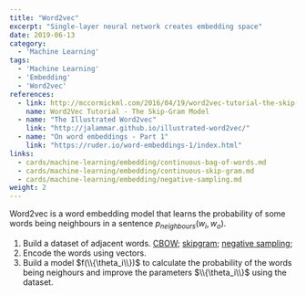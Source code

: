 ```yaml
---
title: "Word2vec"
excerpt: "Single-layer neural network creates embedding space"
date: 2019-06-13
category:
  - 'Machine Learning'
tags:
  - 'Machine Learning'
  - 'Embedding'
  - 'Word2vec'
references:
  - link: http://mccormickml.com/2016/04/19/word2vec-tutorial-the-skip-gram-model/
    name: Word2Vec Tutorial - The Skip-Gram Model
  - name: "The Illustrated Word2vec"
    link: "http://jalammar.github.io/illustrated-word2vec/"
  - name: "On word embeddings - Part 1"
    link: "https://ruder.io/word-embeddings-1/index.html"
links:
  - cards/machine-learning/embedding/continuous-bag-of-words.md
  - cards/machine-learning/embedding/continuous-skip-gram.md
  - cards/machine-learning/embedding/negative-sampling.md
weight: 2
---
```



Word2vec is a word embedding model that learns the probability of some words being neighbours in a sentence $p_{neighbours}(w_i, w_o)$.

1. Build a dataset of adjacent words. [CBOW](/cards/machine-learning/embedding/continuous-bag-of-words/); [skipgram](/cards/machine-learning/embedding/continuous-skip-gram/); [negative sampling](/cards/machine-learning/embedding/negative-sampling/);
2. Encode the words using vectors.
3. Build a model $f(\\{\theta_i\\})$ to calculate the probability of the words being neighours and improve the parameters $\\{\theta_i\\}$ using the dataset.





